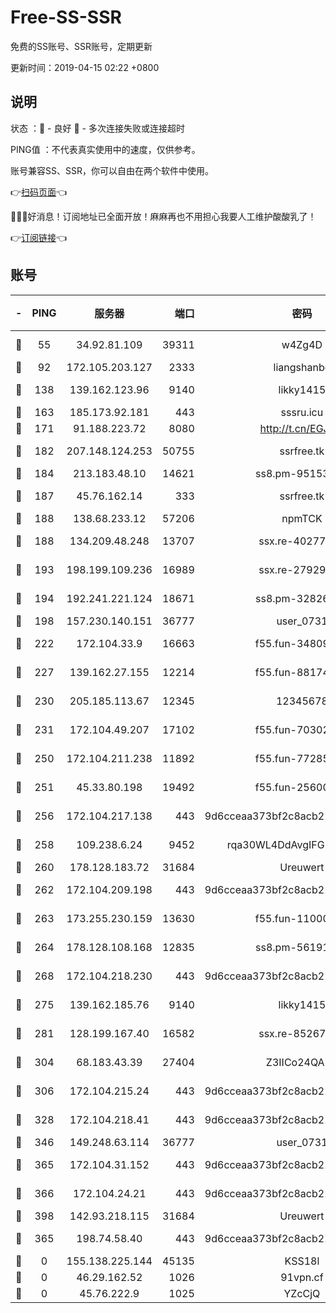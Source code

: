 # Free-SS-SSR

免费的SS账号、SSR账号，定期更新

更新时间：2019-04-15 02:22 +0800

## 说明

状态     ：🙂 - 良好 🙁 - 多次连接失败或连接超时

PING值   ：不代表真实使用中的速度，仅供参考。

账号兼容SS、SSR，你可以自由在两个软件中使用。

👉[扫码页面](https://liesauer.github.io/Free-SS-SSR/)👈

🎉🎉🎉好消息！订阅地址已全面开放！麻麻再也不用担心我要人工维护酸酸乳了！

👉[订阅链接](https://www.liesauer.net/yogurt/subscribe?ACCESS_TOKEN=DAYxR3mMaZAsaqUb)👈

## 账号

|-|PING|服务器|端口|密码|加密方式|区域|
|:----:|:----:|:-----:|-----:|:----:|:----:|:----:|
|🙂|55|34.92.81.109|39311|w4Zg4D|chacha20-ietf|US|
|🙂|92|172.105.203.127|2333|liangshanbo|chacha20|JP|
|🙂|138|139.162.123.96|9140|likky1415|aes-256-cfb|JP|
|🙂|163|185.173.92.181|443|sssru.icu|rc4-md5|RU|
|🙂|171|91.188.223.72|8080|http://t.cn/EGJIyrl|rc4-md5|RU|
|🙂|182|207.148.124.253|50755|ssrfree.tk|aes-256-cfb|SG|
|🙂|184|213.183.48.10|14621|ss8.pm-95153983|rc4-md5|RU|
|🙂|187|45.76.162.14|333|ssrfree.tk|aes-256-cfb|SG|
|🙂|188|138.68.233.12|57206|npmTCK|rc4-md5|US|
|🙂|188|134.209.48.248|13707|ssx.re-40277635|aes-256-cfb|US|
|🙂|193|198.199.109.236|16989|ssx.re-27929573|aes-256-cfb|US|
|🙂|194|192.241.221.124|18671|ss8.pm-32826207|aes-256-cfb|US|
|🙂|198|157.230.140.151|36777|user_0731|chacha20|US|
|🙂|222|172.104.33.9|16663|f55.fun-34809669|aes-256-cfb|SG|
|🙂|227|139.162.27.155|12214|f55.fun-88174583|aes-256-cfb|SG|
|🙂|230|205.185.113.67|12345|12345678|aes-256-cfb|US|
|🙂|231|172.104.49.207|17102|f55.fun-70302993|aes-256-cfb|SG|
|🙂|250|172.104.211.238|11892|f55.fun-77285988|aes-256-cfb|US|
|🙂|251|45.33.80.198|19492|f55.fun-25600628|aes-256-cfb|US|
|🙂|256|172.104.217.138|443|9d6cceaa373bf2c8acb22e60b6a58be6|aes-256-cfb|US|
|🙂|258|109.238.6.24|9452|rqa30WL4DdAvgIFG6Fs3znzTa|aes-256-cfb|FR|
|🙂|260|178.128.183.72|31684|Ureuwert|chacha20|US|
|🙂|262|172.104.209.198|443|9d6cceaa373bf2c8acb22e60b6a58be6|aes-256-cfb|US|
|🙂|263|173.255.230.159|13630|f55.fun-11000786|aes-256-cfb|US|
|🙂|264|178.128.108.168|12835|ss8.pm-56191886|aes-256-cfb|SG|
|🙂|268|172.104.218.230|443|9d6cceaa373bf2c8acb22e60b6a58be6|aes-256-cfb|US|
|🙂|275|139.162.185.76|9140|likky1415|aes-256-cfb|DE|
|🙂|281|128.199.167.40|16582|ssx.re-85267368|aes-256-cfb|SG|
|🙂|304|68.183.43.39|27404|Z3IICo24QAHu|aes-256-cfb|GB|
|🙂|306|172.104.215.24|443|9d6cceaa373bf2c8acb22e60b6a58be6|aes-256-cfb|US|
|🙂|328|172.104.218.41|443|9d6cceaa373bf2c8acb22e60b6a58be6|aes-256-cfb|US|
|🙂|346|149.248.63.114|36777|user_0731|chacha20|CA|
|🙂|365|172.104.31.152|443|9d6cceaa373bf2c8acb22e60b6a58be6|aes-256-cfb|US|
|🙂|366|172.104.24.21|443|9d6cceaa373bf2c8acb22e60b6a58be6|aes-256-cfb|US|
|🙂|398|142.93.218.115|31684|Ureuwert|chacha20|IN|
|🙂|365|198.74.58.40|443|9d6cceaa373bf2c8acb22e60b6a58be6|aes-256-cfb|US|
|🙁|0|155.138.225.144|45135|KSS18l|rc4-md5|US|
|🙁|0|46.29.162.52|1026|91vpn.cf|rc4-md5|RU|
|🙁|0|45.76.222.9|1025|YZcCjQ|rc4-md5|JP|
